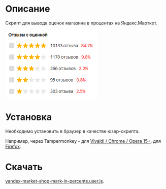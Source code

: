 # Описание

Скрипт для вывода оценок магазина в процентах на Яндекс.Марткет.

![image.png](image.png)

# Установка

Необходимо установить в браузер в качестве юзер-скрипта.

Например, через Tampermonkey - для [Vivaldi / Chrome / Opera 15+](https://chrome.google.com/webstore/detail/tampermonkey/dhdgffkkebhmkfjojejmpbldmpobfkfo), для [Firefox](https://addons.mozilla.org/en-US/firefox/addon/tampermonkey/).

# Скачать

[yandex-market-shop-mark-in-percents.user.js](https://bitbucket.org/liiws/yandex-market-shop-mark-in-percents.user.js/downloads/yandex-market-shop-mark-in-percents.user.js.user.js).

